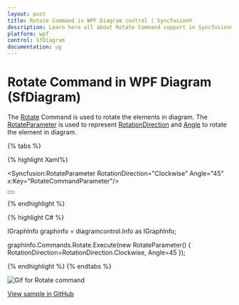 ```yaml
---
layout: post
title: Rotate Command in WPF Diagram control | Syncfusion®
description: Learn here all about Rotate Command support in Syncfusion® WPF Diagram (SfDiagram) control, its elements and more.
platform: wpf
control: SfDiagram
documentation: ug
---
```


# Rotate Command in WPF Diagram (SfDiagram)

The [Rotate](https://help.syncfusion.com/cr/wpf/Syncfusion.UI.Xaml.Diagram.IDiagramCommands.html#Syncfusion_UI_Xaml_Diagram_IDiagramCommands_Rotate) Command is used to rotate the elements in diagram. The [RotateParameter](https://help.syncfusion.com/cr/wpf/Syncfusion.UI.Xaml.Diagram.RotateParameter.html) is used to represent [RotationDirection](https://help.syncfusion.com/cr/wpf/Syncfusion.UI.Xaml.Diagram.RotationDirection.html) and [Angle](https://help.syncfusion.com/cr/wpf/Syncfusion.UI.Xaml.Diagram.RotateParameter.html#Syncfusion_UI_Xaml_Diagram_RotateParameter_Angle) to rotate the element in diagram.

{% tabs %}

{% highlight Xaml%}

<Syncfusion:RotateParameter RotationDirection="Clockwise" Angle="45"  x:Key="RotateCommandParameter"/>

<Button Height="50" Content="Rotate" Name="RotateCommand" Command="Syncfusion:DiagramCommands.Rotate" CommandParameter="{StaticResource RotateCommandParameter }"></Button>

{% endhighlight %}

{% highlight C# %}

IGraphInfo graphinfo = diagramcontrol.Info as IGraphInfo;

graphinfo.Commands.Rotate.Execute(new RotateParameter() 
{ 
    RotationDirection=RotationDirection.Clockwise,
    Angle=45
});

{% endhighlight %}
{% endtabs %}

![Gif for Rotate command](Commands_Images/Commands_Rotate.gif)

[View sample in GitHub](https://github.com/SyncfusionExamples/WPF-Diagram-Examples/tree/master/Samples/Commands/Rotate%20Command)
